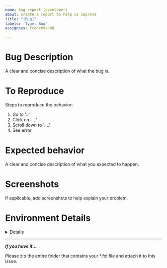 ```yaml
---
name: Bug report (developer)
about: Create a report to help us improve
title: "[Bug]"
labels: 'Type: Bug'
assignees: Frenchman98

---
```


# Bug Description
A clear and concise description of what the bug is.

# To Reproduce
Steps to reproduce the behavior:
1. Go to '...'
2. Click on '....'
3. Scroll down to '....'
4. See error

# Expected behavior
A clear and concise description of what you expected to happen.

# Screenshots
If applicable, add screenshots to help explain your problem.

# Environment Details
<details>

### Machine
- **OS**: ---
- **OS Version**: ---

---

### Python [VERSION]
<details>
   <summary>Packages</summary>

   - numpy4.3.5
   - matplotlib23.3

</details>

---

### Facile
- **Branch Name**: ---
- **Commit Hash**: ---

---

### Target Application
- **Name**: ---
- **Version**: --

### Additional context
Any additional info?

</details>

---

**_If you have it..._**

Please zip the entire folder that contains your *.fcl file and attach it to this issue.
